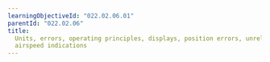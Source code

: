 ```yaml
---
learningObjectiveId: "022.02.06.01"
parentId: "022.02.06"
title:
  Units, errors, operating principles, displays, position errors, unreliable
  airspeed indications
---
```

